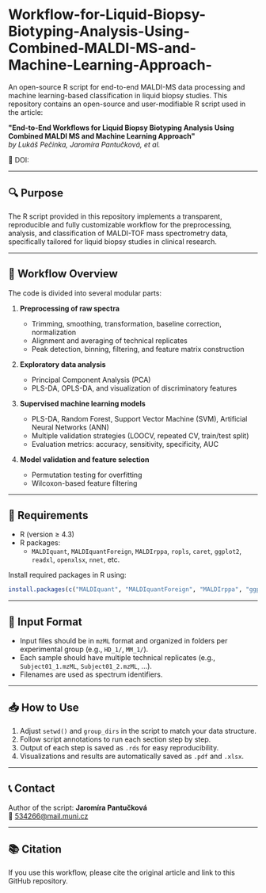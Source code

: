 # Workflow-for-Liquid-Biopsy-Biotyping-Analysis-Using-Combined-MALDI-MS-and-Machine-Learning-Approach-
An open-source R script for end-to-end MALDI-MS data processing and machine learning-based classification in liquid biopsy studies.
This repository contains an open-source and user-modifiable R script used in the article:

**"End-to-End Workflows for Liquid Biopsy Biotyping Analysis Using Combined MALDI MS and Machine Learning Approach"**  
*by Lukáš Pečinka, Jaromíra Pantučková, et al.*

📄 DOI: 

---

## 🔍 Purpose

The R script provided in this repository implements a transparent, reproducible and fully customizable workflow for the preprocessing, analysis, and classification of MALDI-TOF mass spectrometry data, specifically tailored for liquid biopsy studies in clinical research.

---

## 🧪 Workflow Overview

The code is divided into several modular parts:

1. **Preprocessing of raw spectra**
   - Trimming, smoothing, transformation, baseline correction, normalization
   - Alignment and averaging of technical replicates
   - Peak detection, binning, filtering, and feature matrix construction

2. **Exploratory data analysis**
   - Principal Component Analysis (PCA)
   - PLS-DA, OPLS-DA, and visualization of discriminatory features

3. **Supervised machine learning models**
   - PLS-DA, Random Forest, Support Vector Machine (SVM), Artificial Neural Networks (ANN)
   - Multiple validation strategies (LOOCV, repeated CV, train/test split)
   - Evaluation metrics: accuracy, sensitivity, specificity, AUC

4. **Model validation and feature selection**
   - Permutation testing for overfitting
   - Wilcoxon-based feature filtering

---

## 📂 Requirements

- R (version ≥ 4.3)
- R packages:
  - `MALDIquant`, `MALDIquantForeign`, `MALDIrppa`, `ropls`, `caret`, `ggplot2`, `readxl`, `openxlsx`, `nnet`, etc.

Install required packages in R using:

```R
install.packages(c("MALDIquant", "MALDIquantForeign", "MALDIrppa", "ggplot2", "caret", "nnet", "openxlsx", "readxl"))
```

---

## 📁 Input Format

- Input files should be in `mzML` format and organized in folders per experimental group (e.g., `HD_1/`, `MM_1/`).
- Each sample should have multiple technical replicates (e.g., `Subject01_1.mzML`, `Subject01_2.mzML`, ...).
- Filenames are used as spectrum identifiers.

---

## 📥 How to Use

1. Adjust `setwd()` and `group_dirs` in the script to match your data structure.
2. Follow script annotations to run each section step by step.
3. Output of each step is saved as `.rds` for easy reproducibility.
4. Visualizations and results are automatically saved as `.pdf` and `.xlsx`.

---

## 📞 Contact

Author of the script: **Jaromíra Pantučková**  
📧 534266@mail.muni.cz

---

## 📚 Citation

If you use this workflow, please cite the original article and link to this GitHub repository.

